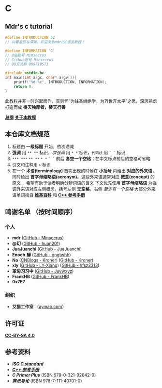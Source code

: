 # C

## Mdr's c tutorial

```c
#define INTRODUCTION 52
// 向着星辰与深渊，欢迎来到mdr的C语言教程！

#define INFORMATION 'C'
// B站账号 Minsecrus
// GitHub账号 Minsecrus
// QQ交流群 885719573

#include <stdio.h>
int main(int argc, char* argv[]){
    printf("%d %c", INTRODUCTION, INFORMATION);
    return 0;
}
```

此教程并非一时兴起而作，实则怀“为往圣继绝学，为万世开太平”之愿，深思熟虑打造而成
**得天独厚者，替天行善**

[**总纲**](/总纲.md)
[**关于本教程**](/About.md)

## 本仓库文档规范

1. 标题由 **一级标题** 开始，依次递减
2. **强调** 用 `** **` 标识，*次强调* 用 `* *` 标识，`代码块` 用 `` ` ` `` 标识
3. `*** ***` `** **` `* *` `` ` ` `` 前后 **各空一个空格**；在中文标点前后的空格可省略
4. 引文和注释用 `>` 标识
5. 在一个 **术语(terminology)** 首次出现的时候在 **小括号** 内给出 **对应的外来语**，同时给出 **首字母缩略语(acronym)**。这些外来语通常对应 **概念(concept)** 的原文 ，希望有助于读者明确分辨词语的含义
   下文优先使用 **首字母缩略语**
   为强调外来语对应左侧概念，括号左侧 **无空格**，右侧 *至少有一个空格*
   大部分外来语单词摘自 [**维基百科**](https://zh.wikipedia.org) 和 [**C++ 参考手册**](https://en.cppreference.com/)

## 鸣谢名单 （按时间顺序）

### 个人

+ **mdr** ([GitHub - Minsecrus](https://github.com/Minsecrus))
+ **@幻** ([GitHub - huan201](https://github.com/huan201))
+ **JuaJuanchi** ([GitHub - JuaJuanchi](https://github.com/Jua-Juanchi))
+ **Enoch.驊** ([GitHub - gngtwhh](https://github.com/gngtwhh))
+ **No** ([CNBlogs - Kroner](https://www.cnblogs.com/Kroner)) ([GitHub - Kroner](https://github.com/Kroner))
+ **xly** ([GitHub - LY-Xiang](https://github.com/LY-Xiang)) ([GitHub - hfsz2313](https://github.com/hfsz2313))
+ **革匊习习中** ([GitHub - Juvwxyz](https://github.com/Juvwxyz))
+ **FrankHB** ([GitHub - FrankHB](https://github.com/FrankHB))
+ **0x7E7**

### 组织

+ **艾猫工作室** （[aymao.com](https://www.aymao.com/)）

## 许可证

[**CC-BY-SA 4.0**](/LICENSE)

## 参考资料

+ [***ISO C standard***](https://open-std.org/JTC1/SC22/WG14/)
+ [***C++ 参考手册***](https://zh.cppreference.com/w/c/language)
+ ***C Primer Plus*** (ISBN 978-0-321-92842-9)
+ ***算法导论*** (ISBN 978-7-111-40701-0)
